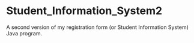 # Student_Information_System2
A second version of my registration form (or Student Information System) Java program. 
